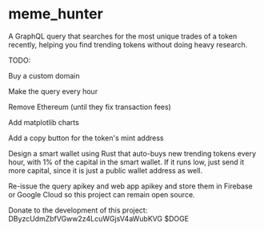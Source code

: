 # meme_hunter

A GraphQL query that searches for the most unique trades of a token recently, helping you find trending tokens without doing heavy research.

TODO:

Buy a custom domain

Make the query every hour

Remove Ethereum (until they fix transaction fees)

Add matplotlib charts

Add a copy button for the token's mint address

Design a smart wallet using Rust that auto-buys new trending tokens every hour, with 1% of the capital in the smart wallet. If it runs low, just send it more capital, since it is just a public wallet address as well.

Re-issue the query apikey and web app apikey and store them in Firebase or Google Cloud so this project can remain open source.


Donate to the development of this project: DByzcUdmZbfVGww2z4LcuWGjsV4aWubKVG $DOGE
